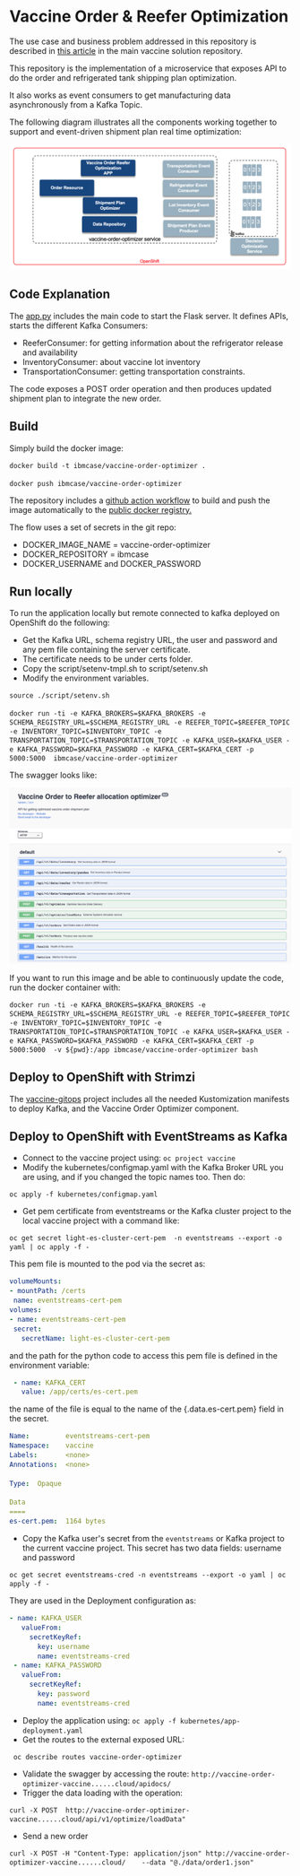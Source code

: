 # Vaccine Order & Reefer Optimization

The use case and business problem addressed in this repository is described in [this article](https://ibm-cloud-architecture.github.io/vaccine-solution-main/design/voro/) in the main vaccine solution repository. 

This repository is the implementation of a microservice that exposes API to do the order and refrigerated tank shipping plan optimization.

It also works as event consumers to get manufacturing data asynchronously from a Kafka Topic.

The following diagram illustrates all the components working together to support and event-driven shipment plan real time optimization:

![](./docs/images/voro-components.png)


## Code Explanation

The [app.py](https://github.com/ibm-cloud-architecture/vaccine-order-optimizer/blob/master/app.py) includes the main code to start the Flask server. It defines APIs, starts the different Kafka Consumers:

* ReeferConsumer: for getting information about the refrigerator release and availability
* InventoryConsumer: about vaccine lot inventory
* TransportationConsumer: getting transportation constraints.

The code exposes a POST order operation and then produces updated shipment plan to integrate the new order. 

## Build

Simply build the docker image:

```shell
docker build -t ibmcase/vaccine-order-optimizer .

docker push ibmcase/vaccine-order-optimizer
```

The repository includes a [github action workflow](https://github.com/ibm-cloud-architecture/vaccine-order-optimizer/blob/master/.github/workflows/dockerbuild.yaml) to build and push the image automatically to the [public docker registry.](https://hub.docker.com/repository/docker/ibmcase/vaccine-order-optimizer)

The flow uses a set of secrets in the git repo:

* DOCKER_IMAGE_NAME = vaccine-order-optimizer
* DOCKER_REPOSITORY = ibmcase
* DOCKER_USERNAME and DOCKER_PASSWORD

## Run locally

To run the application locally but remote connected to kafka deployed on OpenShift do the following:

* Get the Kafka URL, schema registry URL, the user and password and any pem file containing the server certificate.
* The certificate needs to be under certs folder.
* Copy the script/setenv-tmpl.sh  to script/setenv.sh
* Modify the environment variables.

```shell
source ./script/setenv.sh

docker run -ti -e KAFKA_BROKERS=$KAFKA_BROKERS -e SCHEMA_REGISTRY_URL=$SCHEMA_REGISTRY_URL -e REEFER_TOPIC=$REEFER_TOPIC -e INVENTORY_TOPIC=$INVENTORY_TOPIC -e TRANSPORTATION_TOPIC=$TRANSPORTATION_TOPIC -e KAFKA_USER=$KAFKA_USER -e KAFKA_PASSWORD=$KAFKA_PASSWORD -e KAFKA_CERT=$KAFKA_CERT -p 5000:5000  ibmcase/vaccine-order-optimizer
```

The swagger looks like:

![](./docs/images/oro-swagger.png)

If you want to run this image and be able to continuously update the code, run the docker container with:

```shell
docker run -ti -e KAFKA_BROKERS=$KAFKA_BROKERS -e SCHEMA_REGISTRY_URL=$SCHEMA_REGISTRY_URL -e REEFER_TOPIC=$REEFER_TOPIC -e INVENTORY_TOPIC=$INVENTORY_TOPIC -e TRANSPORTATION_TOPIC=$TRANSPORTATION_TOPIC -e KAFKA_USER=$KAFKA_USER -e KAFKA_PASSWORD=$KAFKA_PASSWORD -e KAFKA_CERT=$KAFKA_CERT -p 5000:5000  -v ${pwd}:/app ibmcase/vaccine-order-optimizer bash
```

## Deploy to OpenShift with Strimzi

The [vaccine-gitops](https://github.com/ibm-cloud-architecture/vaccine-gitops) project includes all the needed Kustomization manifests to deploy Kafka, and the Vaccine Order Optimizer component.

## Deploy to OpenShift with EventStreams as Kafka

* Connect to the vaccine project using: `oc project vaccine`
* Modify the kubernetes/configmap.yaml with the Kafka Broker URL you are using, and if you changed the topic names too. Then do:

 ```shell
 oc apply -f kubernetes/configmap.yaml
 ```

* Get pem certificate from eventstreams or the Kafka cluster project to the local vaccine project with a command like:

 ```shell
 oc get secret light-es-cluster-cert-pem  -n eventstreams --export -o yaml | oc apply -f - 
 ```
 
 This pem file is mounted to the pod via the secret as:

   ```yaml
   volumeMounts:
  - mountPath: /certs
    name: eventstreams-cert-pem
  volumes:
  - name: eventstreams-cert-pem
    secret:
      secretName: light-es-cluster-cert-pem
  ```

 and the path for the python code to access this pem file is defined in the environment variable: 

 ```yaml
  - name: KAFKA_CERT
    value: /app/certs/es-cert.pem
 ```

 the name of the file is equal to the name of the {.data.es-cert.pem} field in the secret.
 
 ```yaml
 Name:         eventstreams-cert-pem
 Namespace:    vaccine
 Labels:       <none>
 Annotations:  <none>

 Type:  Opaque

 Data
 ====
 es-cert.pem:  1164 bytes
 ```

* Copy the Kafka user's secret from the `eventstreams` or Kafka project to the current vaccine project. This secret has two data fields: username and password

 ```shell
 oc get secret eventstreams-cred -n eventstreams --export -o yaml | oc apply -f - 
 ```

They are used in the Deployment configuration as:

 ```yaml
 - name: KAFKA_USER
    valueFrom:
      secretKeyRef:
        key: username
        name: eventstreams-cred
  - name: KAFKA_PASSWORD
    valueFrom:
      secretKeyRef:
        key: password
        name: eventstreams-cred
 ```

* Deploy the application using: `oc apply -f kubernetes/app-deployment.yaml`
* Get the routes to the external exposed URL:

 ```shell
  oc describe routes vaccine-order-optimizer 
 ```
 
* Validate the swagger by accessing the route: `http://vaccine-order-optimizer-vaccine......cloud/apidocs/`
* Trigger the data loading with the operation:
 
 ```shell
 curl -X POST  http://vaccine-order-optimizer-vaccine......cloud/api/v1/optimize/loadData"
 ```

* Send a new order

 ```shell
 curl -X POST -H "Content-Type: application/json" http://vaccine-order-optimizer-vaccine......cloud/    --data "@./data/order1.json"
 ```
